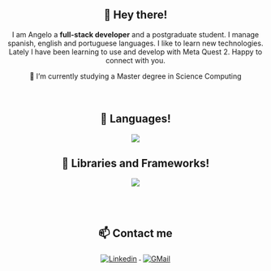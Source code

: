 <h2 align="center">👋 Hey there!</h2>

<p align="center">  
I am Angelo a <strong>full-stack developer</strong> and a postgraduate student. I manage spanish, english and portuguese languages. 
I like to learn new technologies. Lately I have been learning to use and develop with Meta Quest 2.  
 Happy to connect with you.
</p>

<div align="center">
 🌱 I’m currently studying a Master degree in Science Computing
</div>

<br/>
<br/>
   
<h2 align="center">🔭 Languages!</h2>

<p align="center">
  <a href="https://skillicons.dev">
    <img src="https://skillicons.dev/icons?i=js,html,css,mysql,postgres,react,vite,ruby,rails,py,blender,unity,godot&perline=10" />
  </a>
</p>

<h2 align="center">🤔 Libraries and Frameworks!</h2>
<p align="center">
  <a href="https://skillicons.dev">
    <img src="https://skillicons.dev/icons?i=emotion,heroku,styledcomponents,figma,vscode,git,github,blender,unity,godot&perline=10" />
  </a>
</p>
 
 
<br/>
<br/>
 
<h2 align="center">📫 Contact me</h2>

<p align="center">
<a href="https://www.linkedin.com/in/angelo-coronado-m/" target="_blank">
<img src="https://raw.githubusercontent.com/klaasnicolaas/ColoredBadges/master/svg/social/linkedin.svg" alt="Linkedin" style="vertical-align:top; margin:4px">
</a>  
<a href="mailto:angmogollon@gmail.com" target="_blank">
<img src="https://raw.githubusercontent.com/klaasnicolaas/ColoredBadges/prod/svg/social/gmail.svg" alt="GMail" style="vertical-align:top; margin:4px">
</a>
</p>

<!--
**Angelinis/angelinis** is a ✨ _special_ ✨ repository because its `README.md` (this file) appears on your GitHub profile.

Here are some ideas to get you started:

- 🔭 I’m currently working on ...
- 🌱 I’m currently learning ...
- 👯 I’m looking to collaborate on ...
- 🤔 I’m looking for help with ...
- 💬 Ask me about ...
- 📫 How to reach me: ...
- 😄 Pronouns: ...
- ⚡ Fun fact: ...
-->
